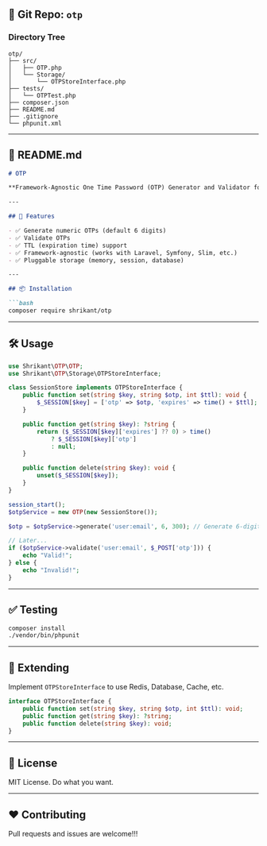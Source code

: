 ## 📂 Git Repo: `otp`

### Directory Tree

```
otp/
├── src/
│   ├── OTP.php
│   └── Storage/
│       └── OTPStoreInterface.php
├── tests/
│   └── OTPTest.php
├── composer.json
├── README.md
├── .gitignore
└── phpunit.xml
```

---

## 📘 README.md

````markdown
# OTP

**Framework-Agnostic One Time Password (OTP) Generator and Validator for PHP**

---

## 🚀 Features

- ✅ Generate numeric OTPs (default 6 digits)
- ✅ Validate OTPs
- ✅ TTL (expiration time) support
- ✅ Framework-agnostic (works with Laravel, Symfony, Slim, etc.)
- ✅ Pluggable storage (memory, session, database)

---

## 📦 Installation

```bash
composer require shrikant/otp
````

---

## 🛠️ Usage

```php
use Shrikant\OTP\OTP;
use Shrikant\OTP\Storage\OTPStoreInterface;

class SessionStore implements OTPStoreInterface {
    public function set(string $key, string $otp, int $ttl): void {
        $_SESSION[$key] = ['otp' => $otp, 'expires' => time() + $ttl];
    }

    public function get(string $key): ?string {
        return ($_SESSION[$key]['expires'] ?? 0) > time()
            ? $_SESSION[$key]['otp']
            : null;
    }

    public function delete(string $key): void {
        unset($_SESSION[$key]);
    }
}

session_start();
$otpService = new OTP(new SessionStore());

$otp = $otpService->generate('user:email', 6, 300); // Generate 6-digit OTP valid for 5 minutes

// Later...
if ($otpService->validate('user:email', $_POST['otp'])) {
    echo "Valid!";
} else {
    echo "Invalid!";
}
```

---

## ✅ Testing

```bash
composer install
./vendor/bin/phpunit
```

---

## 🔌 Extending

Implement `OTPStoreInterface` to use Redis, Database, Cache, etc.

```php
interface OTPStoreInterface {
    public function set(string $key, string $otp, int $ttl): void;
    public function get(string $key): ?string;
    public function delete(string $key): void;
}
```

---

## 📄 License

MIT License. Do what you want.

---

## ❤️ Contributing

Pull requests and issues are welcome!!!
